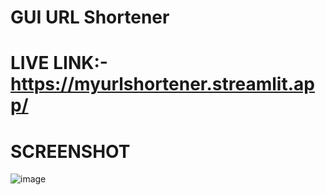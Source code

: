 # GUI URL Shortener

# LIVE LINK:- https://myurlshortener.streamlit.app/

# SCREENSHOT
![image](https://github.com/user-attachments/assets/2e117e31-ff5e-46d6-a126-5c717ec05845)
